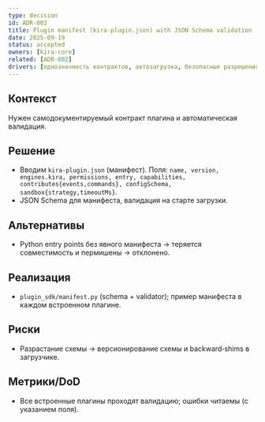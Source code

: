 ```yaml
---
type: decision
id: ADR-003
title: Plugin manifest (kira-plugin.json) with JSON Schema validation
date: 2025-09-19
status: accepted
owners: [kira-core]
related: [ADR-002]
drivers: [однозначность контрактов, автозагрузка, безопасные разрешения]
---
```


## Контекст

Нужен самодокументируемый контракт плагина и автоматическая валидация.

## Решение

- Вводим `kira-plugin.json` (манифест). Поля: `name, version, engines.kira, permissions, entry, capabilities, contributes{events,commands}, configSchema, sandbox{strategy,timeoutMs}`.
- JSON Schema для манифеста, валидация на старте загрузки.

## Альтернативы

- Python entry points без явного манифеста → теряется совместимость и пермишены → отклонено.

## Реализация

- `plugin_sdk/manifest.py` (schema + validator); пример манифеста в каждом встроенном плагине.

## Риски

- Разрастание схемы → версионирование схемы и backward‑shims в загрузчике.

## Метрики/DoD

- Все встроенные плагины проходят валидацию; ошибки читаемы (с указанием поля).
